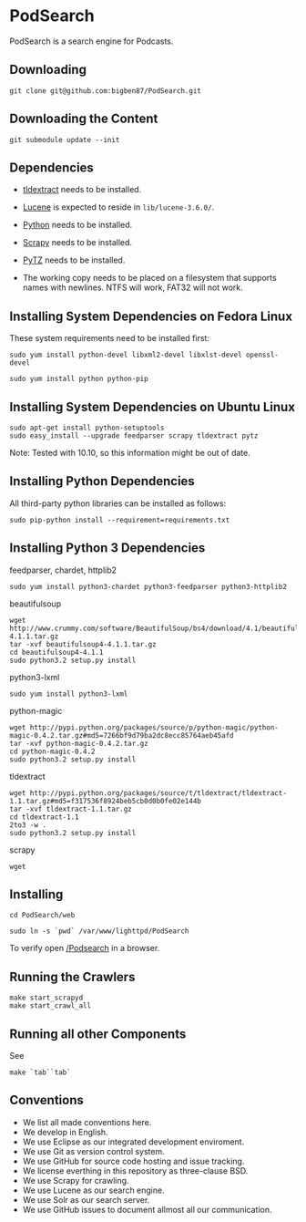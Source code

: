 # PodSearch

PodSearch is a search engine for Podcasts.

## Downloading

    git clone git@github.com:bigben87/PodSearch.git

## Downloading the Content

    git submodule update --init

## Dependencies

-   [tldextract](https://github.com/john-kurkowski/tldextract) needs to be installed.
-   [Lucene](https://lucene.apache.org/core/) is expected to reside in `lib/lucene-3.6.0/`.
-   [Python](http://www.python.org/) needs to be installed.
-   [Scrapy](http://scrapy.org/) needs to be installed.
-   [PyTZ](http://pypi.python.org/pypi/pytz/) needs to be installed.

-   The working copy needs to be placed on a filesystem that supports names with newlines.
    NTFS will work, FAT32 will not work.

## Installing System Dependencies on Fedora Linux

These system requirements need to be installed first:
    
    sudo yum install python-devel libxml2-devel libxlst-devel openssl-devel

    sudo yum install python python-pip

## Installing System Dependencies on Ubuntu Linux

    sudo apt-get install python-setuptools
    sudo easy_install --upgrade feedparser scrapy tldextract pytz

Note: Tested with 10.10, so this information might be out of date.

## Installing Python Dependencies

All third-party python libraries can be installed as follows:

    sudo pip-python install --requirement=requirements.txt 

## Installing Python 3 Dependencies

feedparser, chardet, httplib2
    
    sudo yum install python3-chardet python3-feedparser python3-httplib2

beautifulsoup

    wget http://www.crummy.com/software/BeautifulSoup/bs4/download/4.1/beautifulsoup4-4.1.1.tar.gz
    tar -xvf beautifulsoup4-4.1.1.tar.gz 
    cd beautifulsoup4-4.1.1
    sudo python3.2 setup.py install

python3-lxml

    sudo yum install python3-lxml

python-magic
 
    wget http://pypi.python.org/packages/source/p/python-magic/python-magic-0.4.2.tar.gz#md5=7266bf9d79ba2dc8ecc85764aeb45afd
    tar -xvf python-magic-0.4.2.tar.gz
    cd python-magic-0.4.2
    sudo python3.2 setup.py install

tldextract

    wget http://pypi.python.org/packages/source/t/tldextract/tldextract-1.1.tar.gz#md5=f317536f8924beb5cb0d0b0fe02e144b
    tar -xvf tldextract-1.1.tar.gz
    cd tldextract-1.1
    2to3 -w .
    sudo python3.2 setup.py install

scrapy

    wget

## Installing

    cd PodSearch/web
   
    sudo ln -s `pwd` /var/www/lighttpd/PodSearch

To verify open [/Podsearch](http://localhost/Podsearch) in a browser.

## Running the Crawlers

    make start_scrapyd
    make start_crawl_all

## Running all other Components

See

    make `tab``tab`
    
## Conventions

-   We list all made conventions here.
-   We develop in English.
-   We use Eclipse as our integrated development enviroment.
-   We use Git as version control system.
-   We use GitHub for source code hosting and issue tracking.
-   We license everthing in this repository as three-clause BSD.
-   We use Scrapy for crawling.
-   We use Lucene as our search engine.
-   We use Solr as our search server.
-   We use GitHub issues to document allmost all our communication.
